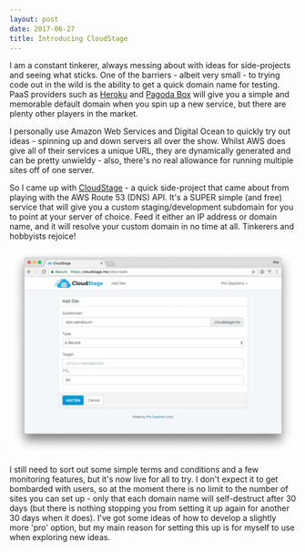 ```yaml
---
layout: post
date: 2017-06-27
title: Introducing CloudStage
---
```

I am a constant tinkerer, always messing about with ideas for side-projects and seeing what sticks.  One of the barriers - albeit very small - to trying code out in the wild is the ability to get a quick domain name for testing.  PaaS providers such as [Heroku](https://www.heroku.com/) and [Pagoda Box](https://pagodabox.io/) will give you a simple and memorable default domain when you spin up a new service, but there are plenty other players in the market.

I personally use Amazon Web Services and Digital Ocean to quickly try out ideas - spinning up and down servers all over the show.  Whilst AWS does give all of their services a unique URL, they are dynamically generated and can be pretty unwieldy - also, there's no real allowance for running multiple sites off of one server.

So I came up with [CloudStage](https://github.com/theprivateer/cloudstage) - a quick side-project that came about from playing with the AWS Route 53 (DNS) API.  It's a SUPER simple (and free) service that will give you a custom staging/development subdomain for you to point at your server of choice.  Feed it either an IP address or domain name, and it will resolve your custom domain in no time at all.  Tinkerers and hobbyists rejoice!

![](/assets/img/cloudstage.png)

I still need to sort out some simple terms and conditions and a few monitoring features, but it's now live for all to try.  I don't expect it to get bombarded with users, so at the moment there is no limit to the number of sites you can set up - only that each domain name will self-destruct after 30 days (but there is nothing stopping you from setting it up again for another 30 days when it does). I've got some ideas of how to develop a slightly more 'pro' option, but my main reason for setting this up is for myself to use when exploring new ideas.

